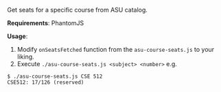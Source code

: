 Get seats for a specific course from ASU catalog.

**Requirements**: PhantomJS

**Usage**:
1. Modify `onSeatsFetched` function from the `asu-course-seats.js` to your liking.
2. Execute `./asu-course-seats.js <subject> <number>` e.g.
```
$ ./asu-course-seats.js CSE 512
CSE512: 17/126 (reserved)
```
